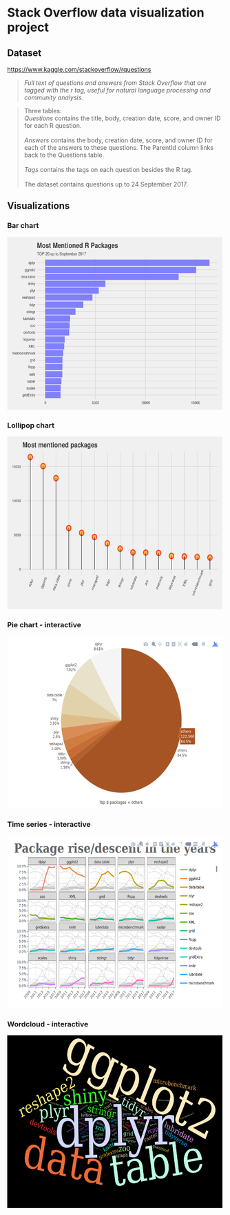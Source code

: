 # Stack Overflow data visualization project

## Dataset
<https://www.kaggle.com/stackoverflow/rquestions>

>_Full text of questions and answers from Stack Overflow that are tagged with the r tag, useful for natural language processing and community analysis._  

>Three tables:  
_Questions_ contains the title, body, creation date, score, and owner ID for each R question. <br><br>
_Answers_ contains the body, creation date, score, and owner ID for each of the answers to these questions. The ParentId column links back to the Questions table. <br><br>
_Tags_ contains the tags on each question besides the R tag.
<br><br>
The dataset contains questions up to 24 September 2017.  

## Visualizations

### Bar chart
<img src="https://raw.githubusercontent.com/danci5/stackoverflow-data-visualization/master/visualizations/bar_chart.png" width="500" height="400" />

### Lollipop chart
<img src="https://raw.githubusercontent.com/danci5/stackoverflow-data-visualization/master/visualizations/lollipop_chart.png" width="500" height="400" />

### Pie chart - interactive
<img src="https://raw.githubusercontent.com/danci5/stackoverflow-data-visualization/master/visualizations/pie_chart.png" width="500" height="400" />

### Time series - interactive
<img src="https://raw.githubusercontent.com/danci5/stackoverflow-data-visualization/master/visualizations/time_series.png" width="500" height="400" />

### Wordcloud - interactive
<img src="https://raw.githubusercontent.com/danci5/stackoverflow-data-visualization/master/visualizations/wordcloud.png" width="500" height="400" />
